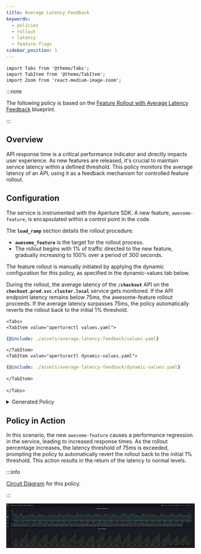 ```yaml
---
title: Average Latency Feedback
keywords:
  - policies
  - rollout
  - latency
  - feature-flags
sidebar_position: 1
---
```


```mdx-code-block
import Tabs from '@theme/Tabs';
import TabItem from '@theme/TabItem';
import Zoom from 'react-medium-image-zoom';
```

:::note

The following policy is based on the
[Feature Rollout with Average Latency Feedback](/reference/blueprints/policies/feature-rollout/average-latency.md)
blueprint.

:::

## Overview

API response time is a critical performance indicator and directly impacts user
experience. As new features are released, it's crucial to maintain service
latency within a defined threshold. This policy monitors the average latency of
an API, using it as a feedback mechanism for controlled feature rollout.

## Configuration

The service is instrumented with the Aperture SDK. A new feature,
`awesome-feature`, is encapsulated within a control point in the code.

The **`load_ramp`** section details the rollout procedure:

- **`awesome_feature`** is the target for the rollout process.
- The rollout begins with 1% of traffic directed to the new feature, gradually
  increasing to 100% over a period of 300 seconds.

The feature rollout is manually initiated by applying the dynamic configuration
for this policy, as specified in the dynamic-values tab below.

During the rollout, the average latency of the **`/checkout`** API on the
**`checkout.prod.svc.cluster.local`** service gets monitored. If the API
endpoint latency remains below 75ms, the awesome-feature rollout proceeds. If
the average latency surpasses 75ms, the policy automatically reverts the rollout
back to the initial 1% threshold.

```mdx-code-block
<Tabs>
<TabItem value="aperturectl values.yaml">
```

```yaml
{@include: ./assets/average-latency-feedback/values.yaml}
```

```mdx-code-block
</TabItem>
<TabItem value="aperturectl dynamic-values.yaml">
```

```yaml
{@include: ./assets/average-latency-feedback/dynamic-values.yaml}
```

```mdx-code-block
</TabItem>

</Tabs>

```

<details><summary>Generated Policy</summary>
<p>

```yaml
{@include: ./assets/average-latency-feedback/policy.yaml}
```

</p>
</details>

## Policy in Action

In this scenario, the new `awesome-feature` causes a performance regression in
the service, leading to increased response times. As the rollout percentage
increases, the latency threshold of 75ms is exceeded, prompting the policy to
automatically revert the rollout back to the initial 1% threshold. This action
results in the return of the latency to normal levels.

:::info

[Circuit Diagram](./assets/average-latency-feedback/graph.mmd.svg) for this
policy.

:::

<Zoom>

![Feature Rollout with Average Latency Feedback](./assets/average-latency-feedback/dashboard.png)

</Zoom>
